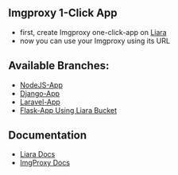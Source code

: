 ## Imgproxy 1-Click App
- first, create Imgproxy one-click-app on [Liara](https://console.liara.ir/apps/create?initialTab=one-click-apps)
- now you can use your Imgproxy using its URL

## Available Branches:
- [NodeJS-App](https://github.com/liara-cloud/imgproxy-getting-started/tree/nodejs-app)
- [Django-App](https://github.com/liara-cloud/imgproxy-getting-started/tree/django-app)
- [Laravel-App](https://github.com/liara-cloud/imgproxy-getting-started/tree/laravel-app)
- [Flask-App Using Liara Bucket](https://github.com/liara-cloud/imgproxy-getting-started/tree/flask-bucket-app)

## Documentation
- [Liara Docs](https://docs.liara.ir/one-click-apps/imgproxy/)
- [ImgProxy Docs](https://docs.imgproxy.net/)
